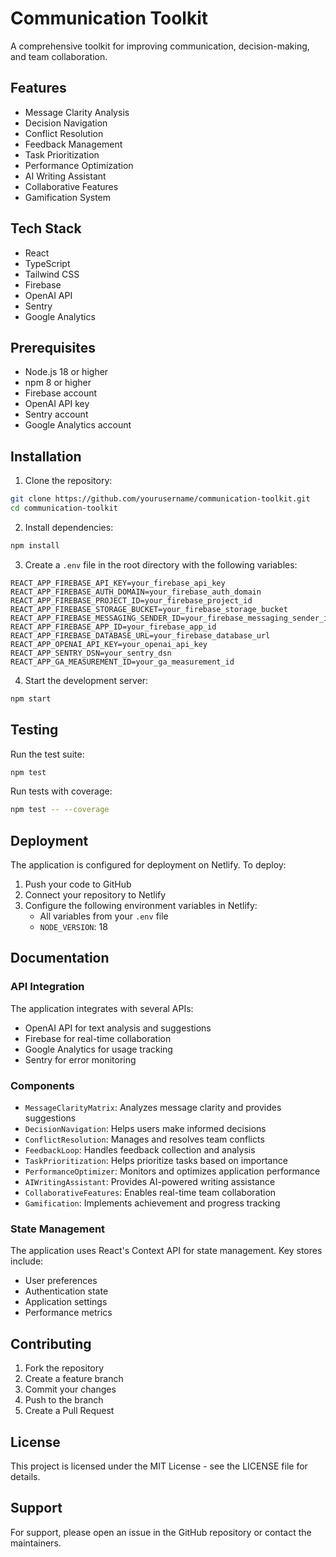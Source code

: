# Communication Toolkit

A comprehensive toolkit for improving communication, decision-making, and team collaboration.

## Features

- Message Clarity Analysis
- Decision Navigation
- Conflict Resolution
- Feedback Management
- Task Prioritization
- Performance Optimization
- AI Writing Assistant
- Collaborative Features
- Gamification System

## Tech Stack

- React
- TypeScript
- Tailwind CSS
- Firebase
- OpenAI API
- Sentry
- Google Analytics

## Prerequisites

- Node.js 18 or higher
- npm 8 or higher
- Firebase account
- OpenAI API key
- Sentry account
- Google Analytics account

## Installation

1. Clone the repository:
```bash
git clone https://github.com/yourusername/communication-toolkit.git
cd communication-toolkit
```

2. Install dependencies:
```bash
npm install
```

3. Create a `.env` file in the root directory with the following variables:
```env
REACT_APP_FIREBASE_API_KEY=your_firebase_api_key
REACT_APP_FIREBASE_AUTH_DOMAIN=your_firebase_auth_domain
REACT_APP_FIREBASE_PROJECT_ID=your_firebase_project_id
REACT_APP_FIREBASE_STORAGE_BUCKET=your_firebase_storage_bucket
REACT_APP_FIREBASE_MESSAGING_SENDER_ID=your_firebase_messaging_sender_id
REACT_APP_FIREBASE_APP_ID=your_firebase_app_id
REACT_APP_FIREBASE_DATABASE_URL=your_firebase_database_url
REACT_APP_OPENAI_API_KEY=your_openai_api_key
REACT_APP_SENTRY_DSN=your_sentry_dsn
REACT_APP_GA_MEASUREMENT_ID=your_ga_measurement_id
```

4. Start the development server:
```bash
npm start
```

## Testing

Run the test suite:
```bash
npm test
```

Run tests with coverage:
```bash
npm test -- --coverage
```

## Deployment

The application is configured for deployment on Netlify. To deploy:

1. Push your code to GitHub
2. Connect your repository to Netlify
3. Configure the following environment variables in Netlify:
   - All variables from your `.env` file
   - `NODE_VERSION`: 18

## Documentation

### API Integration

The application integrates with several APIs:

- OpenAI API for text analysis and suggestions
- Firebase for real-time collaboration
- Google Analytics for usage tracking
- Sentry for error monitoring

### Components

- `MessageClarityMatrix`: Analyzes message clarity and provides suggestions
- `DecisionNavigation`: Helps users make informed decisions
- `ConflictResolution`: Manages and resolves team conflicts
- `FeedbackLoop`: Handles feedback collection and analysis
- `TaskPrioritization`: Helps prioritize tasks based on importance
- `PerformanceOptimizer`: Monitors and optimizes application performance
- `AIWritingAssistant`: Provides AI-powered writing assistance
- `CollaborativeFeatures`: Enables real-time team collaboration
- `Gamification`: Implements achievement and progress tracking

### State Management

The application uses React's Context API for state management. Key stores include:

- User preferences
- Authentication state
- Application settings
- Performance metrics

## Contributing

1. Fork the repository
2. Create a feature branch
3. Commit your changes
4. Push to the branch
5. Create a Pull Request

## License

This project is licensed under the MIT License - see the LICENSE file for details.

## Support

For support, please open an issue in the GitHub repository or contact the maintainers. 
